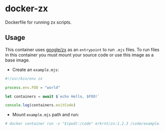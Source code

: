 # docker-zx

Dockerfile for running zx scripts.

## Usage

This container uses [google/zx](https://github.com/google/zx) as an `entrypoint` to run `.mjs` files. To run files in this container you must mount your source code or use this image as a base image.

- Create an `example.mjs`:

```js
#!/usr/bin/env zx

process.env.FOO = "world"

let containers = await $`echo Hello, $FOO!`

console.log(containers.exitCode)
```

- Mount `example.mjs` path and run:

```bash
# docker container run -v "$(pwd):/code" erkrnt/zx:1.2.3 /code/example.mjs
```
